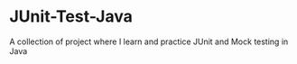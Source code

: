 # JUnit-Test-Java
A collection of project where I learn and practice JUnit and Mock testing in Java

